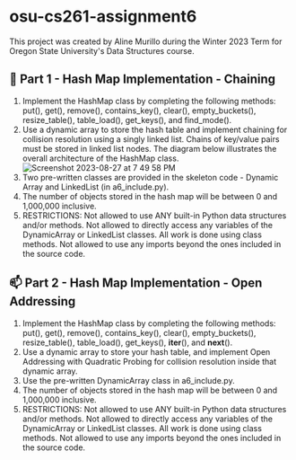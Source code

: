 # osu-cs261-assignment6
This project was created by Aline Murillo during the Winter 2023 Term for Oregon State University's Data Structures course.

## 🔗 Part 1 - Hash Map Implementation - Chaining
1. Implement the HashMap class by completing the following methods: put(), get(), remove(), contains_key(), clear(), empty_buckets(), resize_table(), table_load(), get_keys(), and find_mode().
2. Use a dynamic array to store the hash table and implement chaining for collision resolution using a singly linked list. Chains of key/value pairs must be stored in linked list nodes. The diagram below illustrates the overall architecture of the HashMap class.
![Screenshot 2023-08-27 at 7 49 58 PM](https://github.com/ahleeneh/osu-cs261-assignment6/assets/107948221/3b6eb14c-01ca-4f8b-a44d-0bcdc7f06445)
3. Two pre-written classes are provided in the skeleton code - Dynamic Array and LinkedList (in a6_include.py). 
4. The number of objects stored in the hash map will be between 0 and 1,000,000 inclusive.
5. RESTRICTIONS: Not allowed to use ANY built-in Python data structures and/or methods. Not allowed to directly access any variables of the DynamicArray or LinkedList classes. All work is done using class methods. Not allowed to use any imports beyond the ones included in the source code.

## 📫 Part 2 - Hash Map Implementation - Open Addressing
1. Implement the HashMap class by completing the following methods: put(), get(), remove(), contains_key(), clear(), empty_buckets(), resize_table(), table_load(), get_keys(), __iter__(), and __next__().
2. Use a dynamic array to store your hash table, and implement Open Addressing with Quadratic Probing for collision resolution inside that dynamic array.
3. Use the pre-written DynamicArray class in a6_include.py.
4. The number of objects stored in the hash map will be between 0 and 1,000,000 inclusive.
5. RESTRICTIONS: Not allowed to use ANY built-in Python data structures and/or methods. Not allowed to directly access any variables of the DynamicArray or LinkedList classes. All work is done using class methods. Not allowed to use any imports beyond the ones included in the source code.


